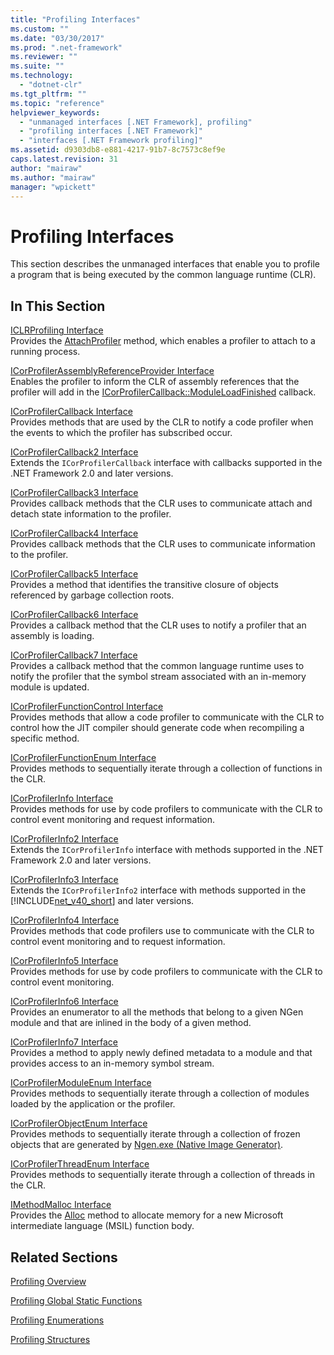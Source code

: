 ```yaml
---
title: "Profiling Interfaces"
ms.custom: ""
ms.date: "03/30/2017"
ms.prod: ".net-framework"
ms.reviewer: ""
ms.suite: ""
ms.technology: 
  - "dotnet-clr"
ms.tgt_pltfrm: ""
ms.topic: "reference"
helpviewer_keywords: 
  - "unmanaged interfaces [.NET Framework], profiling"
  - "profiling interfaces [.NET Framework]"
  - "interfaces [.NET Framework profiling]"
ms.assetid: d9303db8-e881-4217-91b7-8c7573c8ef9e
caps.latest.revision: 31
author: "mairaw"
ms.author: "mairaw"
manager: "wpickett"
---
```

# Profiling Interfaces
This section describes the unmanaged interfaces that enable you to profile a program that is being executed by the common language runtime (CLR).  
  
## In This Section  
 [ICLRProfiling Interface](../../../../docs/framework/unmanaged-api/profiling/iclrprofiling-interface.md)  
 Provides the [AttachProfiler](../../../../docs/framework/unmanaged-api/profiling/iclrprofiling-attachprofiler-method.md) method, which enables a profiler to attach to a running process.  
  
 [ICorProfilerAssemblyReferenceProvider Interface](../../../../docs/framework/unmanaged-api/profiling/icorprofilerassemblyreferenceprovider-interface.md)  
 Enables the profiler to inform the CLR of assembly references that the profiler will add in the [ICorProfilerCallback::ModuleLoadFinished](../../../../docs/framework/unmanaged-api/profiling/icorprofilercallback-moduleloadfinished-method.md) callback.  
  
 [ICorProfilerCallback Interface](../../../../docs/framework/unmanaged-api/profiling/icorprofilercallback-interface.md)  
 Provides methods that are used by the CLR to notify a code profiler when the events to which the profiler has subscribed occur.  
  
 [ICorProfilerCallback2 Interface](../../../../docs/framework/unmanaged-api/profiling/icorprofilercallback2-interface.md)  
 Extends the `ICorProfilerCallback` interface with callbacks supported in the .NET Framework 2.0 and later versions.  
  
 [ICorProfilerCallback3 Interface](../../../../docs/framework/unmanaged-api/profiling/icorprofilercallback3-interface.md)  
 Provides callback methods that the CLR uses to communicate attach and detach state information to the profiler.  
  
 [ICorProfilerCallback4 Interface](../../../../docs/framework/unmanaged-api/profiling/icorprofilercallback4-interface.md)  
 Provides callback methods that the CLR uses to communicate information to the profiler.  
  
 [ICorProfilerCallback5 Interface](../../../../docs/framework/unmanaged-api/profiling/icorprofilercallback5-interface.md)  
 Provides a method that identifies the transitive closure of objects referenced by garbage collection roots.  
  
 [ICorProfilerCallback6 Interface](../../../../docs/framework/unmanaged-api/profiling/icorprofilercallback6-interface.md)  
 Provides a callback method that the CLR uses to notify a profiler that an assembly is loading.  
  
 [ICorProfilerCallback7 Interface](../../../../docs/framework/unmanaged-api/profiling/icorprofilercallback7-interface.md)  
 Provides a callback method that the common language runtime uses to notify the profiler that the symbol stream associated with an in-memory module is updated.  
  
 [ICorProfilerFunctionControl Interface](../../../../docs/framework/unmanaged-api/profiling/icorprofilerfunctioncontrol-interface.md)  
 Provides methods that allow a code profiler to communicate with the CLR to control how the JIT compiler should generate code when recompiling a specific method.  
  
 [ICorProfilerFunctionEnum Interface](../../../../docs/framework/unmanaged-api/profiling/icorprofilerfunctionenum-interface.md)  
 Provides methods to sequentially iterate through a collection of functions in the CLR.  
  
 [ICorProfilerInfo Interface](../../../../docs/framework/unmanaged-api/profiling/icorprofilerinfo-interface.md)  
 Provides methods for use by code profilers to communicate with the CLR to control event monitoring and request information.  
  
 [ICorProfilerInfo2 Interface](../../../../docs/framework/unmanaged-api/profiling/icorprofilerinfo2-interface.md)  
 Extends the `ICorProfilerInfo` interface with methods supported in the .NET Framework 2.0 and later versions.  
  
 [ICorProfilerInfo3 Interface](../../../../docs/framework/unmanaged-api/profiling/icorprofilerinfo3-interface.md)  
 Extends the `ICorProfilerInfo2` interface with methods supported in the [!INCLUDE[net_v40_short](../../../../includes/net-v40-short-md.md)] and later versions.  
  
 [ICorProfilerInfo4 Interface](../../../../docs/framework/unmanaged-api/profiling/icorprofilerinfo4-interface.md)  
 Provides methods that code profilers use to communicate with the CLR to control event monitoring and to request information.  
  
 [ICorProfilerInfo5 Interface](../../../../docs/framework/unmanaged-api/profiling/icorprofilerinfo5-interface.md)  
 Provides methods for use by code profilers to communicate with the CLR to control event monitoring.  
  
 [ICorProfilerInfo6 Interface](../../../../docs/framework/unmanaged-api/profiling/icorprofilerinfo6-interface.md)  
 Provides an enumerator to all the methods that belong to a given NGen module and that are inlined in the body of a given method.  
  
 [ICorProfilerInfo7 Interface](../../../../docs/framework/unmanaged-api/profiling/icorprofilerinfo7-interface.md)  
 Provides a method to apply newly defined metadata to a module and that provides access to an in-memory symbol stream.  
  
 [ICorProfilerModuleEnum Interface](../../../../docs/framework/unmanaged-api/profiling/icorprofilermoduleenum-interface.md)  
 Provides methods to sequentially iterate through a collection of modules loaded by the application or the profiler.  
  
 [ICorProfilerObjectEnum Interface](../../../../docs/framework/unmanaged-api/profiling/icorprofilerobjectenum-interface.md)  
 Provides methods to sequentially iterate through a collection of frozen objects that are generated by [Ngen.exe (Native Image Generator)](../../../../docs/framework/tools/ngen-exe-native-image-generator.md).  
  
 [ICorProfilerThreadEnum Interface](../../../../docs/framework/unmanaged-api/profiling/icorprofilerthreadenum-interface.md)  
 Provides methods to sequentially iterate through a collection of threads in the CLR.  
  
 [IMethodMalloc Interface](../../../../docs/framework/unmanaged-api/profiling/imethodmalloc-interface.md)  
 Provides the [Alloc](../../../../docs/framework/unmanaged-api/profiling/imethodmalloc-alloc-method.md) method to allocate memory for a new Microsoft intermediate language (MSIL) function body.  
  
## Related Sections  
 [Profiling Overview](../../../../docs/framework/unmanaged-api/profiling/profiling-overview.md)  
  
 [Profiling Global Static Functions](../../../../docs/framework/unmanaged-api/profiling/profiling-global-static-functions.md)  
  
 [Profiling Enumerations](../../../../docs/framework/unmanaged-api/profiling/profiling-enumerations.md)  
  
 [Profiling Structures](../../../../docs/framework/unmanaged-api/profiling/profiling-structures.md)
